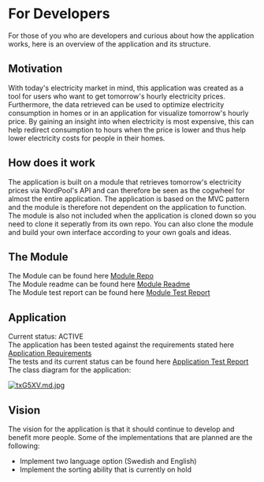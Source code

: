 # **For Developers**

For those of you who are developers and curious about how the application works, here is an overview of the application and its structure.

## **Motivation**
With today's electricity market in mind, this application was created as a tool for users who want to get tomorrow's hourly electricity prices. Furthermore, the data retrieved can be used to optimize electricity consumption in homes or in an application for visualize tomorrow's hourly price. By gaining an insight into when electricity is most expensive, this can help redirect consumption to hours when the price is lower and thus help lower electricity costs for people in their homes.
<br>

## **How does it work**
The application is built on a module that retrieves tomorrow's electricity prices via NordPool's API and can therefore be seen as the cogwheel for almost the entire application. The application is based on the MVC pattern and the module is therefore not dependent on the application to function. The module is also not included when the application is cloned down so you need to clone it seperatly from its own repo. You can also clone the module and build your own interface according to your own goals and ideas.
<br>

## **The Module**
The Module can be found here [Module Repo](https://github.com/TessGrass/laboration-1)<br>
The Module readme can be found here [Module Readme](https://github.com/TessGrass/laboration-1/blob/main/README.md)<br>
The Module test report can be found here [Module Test Report](https://github.com/TessGrass/laboration-1/blob/main/test-rapport/Testrapport.md)
<br>

## **Application**
Current status: ACTIVE<br>
The application has been tested against the requirements stated here [Application Requirements](https://github.com/TessGrass/laboration-2/issues)<br> 
The tests and its current status can be found here [Application Test Report](./Testrapport.md)<br>
The class diagram for the application:
<br>

[![txG5XV.md.jpg](https://iili.io/txG5XV.md.jpg)](https://freeimage.host/i/txG5XV)


## **Vision**
The vision for the application is that it should continue to develop and benefit more people. Some of the implementations that are planned are the following:<br>
* Implement two language option (Swedish and English)<br>
* Implement the sorting ability that is currently on hold

